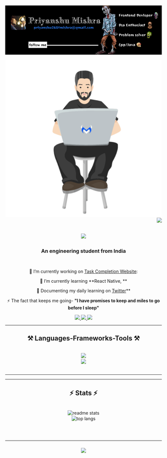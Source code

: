
![Black Minimal Business Personal Profile Linkedin Banner](https://github.com/Priyanshumishra2601/Priyanshumishra2601/blob/main/banner%20.png)

<div align="center" width="400">
    <img  src="https://github.com/Priyanshumishra2601/Priyanshumishra2601/blob/main/man-1835_512.gif" />
</div>



<img align="right" src="https://visitor-badge.laobi.icu/badge?page_id=salesp07.salesp07" />

<h1 align="center">
    <img src="https://readme-typing-svg.herokuapp.com/?font=&size=40&center=true&vCenter=true&width=900&height=70&duration=4000&lines=Hi+There!+👋;+This+is+Priyanshu!;" />
</h1>

<h3 align="center">An engineering student from India</h3>

<br/>

<div align="center">
 
 🔭 I’m currently working on  [Task Completion Website](https://github.com/): 
 
 🌱 I’m currently learning **React Native, **

 💬 Documenting my daily learning on [Twitter](https://twitter.com/hunk_2601)**

 ⚡  The fact that keeps me going- **"I have promises to keep and miles to go before I sleep"**
 
 </div>
 
<div align="center"> 
  <a href="mailto:priyanshu2601mishra@gmail.com">
    <img src="https://img.shields.io/badge/Gmail-333333?style=for-the-badge&logo=gmail&logoColor=red" />
  </a>
  <a href="https://www.linkedin.com/in/" target="_blank">
    <img src="https://img.shields.io/badge/LinkedIn-0077B5?style=for-the-badge&logo=linkedin&logoColor=white" target="_blank" />
  </a>
  <a href="https://" target="_blank">
    <img src="https://img.shields.io/badge/Portfolio-white" target="_blank"  style="width: 80px; border: none;"/>
  </a>
</div>

 <hr/>
 
<h2 align="center">⚒ Languages-Frameworks-Tools ⚒</h2>
<br/>
<div align="center">
    <img src="https://skillicons.dev/icons?i=html,css,nodejs,github,python,javascript,c,java" /><br>
    <img src="https://skillicons.dev/icons?i=vscode,figma,git,tailwindcss,c" />
</div>

<br/>
<hr/>



<hr/>

<h2 align="center">⚡ Stats ⚡</h2>
<br>
<div align=center>
<img width=390 src="https://github-readme-stats-salesp07.vercel.app/api?username=priyanshumishra2601&count_private=true&show_icons=true&theme=react&rank_icon=github&border_radius=10" alt="readme stats" />
<br>
  <img width=325 align="center" src="https://github-readme-stats-salesp07.vercel.app/api/top-langs/?username=priyanshumishra2601&hide=HTML&langs_count=8&layout=compact&theme=react&border_radius=10&size_weight=0.5&count_weight=0.5&exclude_repo=github-readme-stats" alt="top langs" />
</div>

<br/><br/>
<hr/>

<h3 align="center">
    <img src="https://readme-typing-svg.herokuapp.com/?font=Roboto&size=25&center=true&vCenter=true&width=500&height=70&duration=4000&lines=Thanks+for+visiting!+✌️;+Shoot+me+a+message+on+Linkedin!;I'm+always+down+to+collab+:)">
</h3>

<br/>

